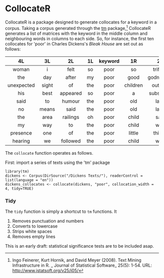 # CollocateR

CollocateR is a package designed to generate collocates for a keyword in a corpus. Taking a corpus generated through the [tm](https://r-forge.r-project.org/projects/tm/) package,[^tm] CollocateR generates a list of matrices with the keyword in the middle column and neighbouring words in columns to each side. So, for instance, the first ten collocates for 'poor' in Charles Dickens's *Bleak House* are set out as follows:

|     4L     |  3L   |    2L    | 1L  | keyword |    1R    |     2R     |   3R    |       4R       |
|:----------:|:-----:|:--------:|:---:|:-------:|:--------:|:----------:|:-------:|:--------------:|
|   woman    |   i   |   felt   | so  |  poor   |    so    |  trifling  |   and   |       so       |
|    the     |  day  |  after   | my  |  poor   |   good   | godmother  |   was   |     buried     |
| unexpected | sight |    of    | the |  poor   | children |  outside   | waving  |     their      |
|    his     | best  | appeared | so  |  poor   |    a     | substitute |   for   |      the       |
|    said    |  to   |  humour  | the |  poor   |   old    |    lady    |  that   |       we       |
|     no     | means |   said   | the |  poor   |   old    |    lady    | keeping |       up       |
|    the     | area  | railings | oh  |  poor   |  child   |    said    |    i    |      let       |
|     my     |  way  |    to    | the |  poor   |  child   |    who     |   was   |      one       |
|  presence  |  one  |    of    | the |  poor   |  little  |   things   |  fell   | downstairsdown |
|  hearing   |  we   | followed | the |  poor   |  child   |    who     |   had   |    tumbled     |

The `collocate` function operates as follows.

First: import a series of texts using the 'tm' package
```
library(tm)
dickens <- Corpus(DirSource("/Dickens Texts/"), readerControl = list(language = "en"))
dickens_collocates <- collocate(dickens, "poor", collocation_width = 4, tidy=TRUE)
```

### Tidy

The `tidy` function is simply a shortcut to `tm` functions. It

1. Removes punctuation and numbers
2. Converts to lowercase
3. Strips white spaces
4. Removes empty lines


This is an early draft: statistical significance tests are to be included asap.



<!-- footnote -->

[^tm]: Ingo Feinerer, Kurt Hornik, and David Meyer (2008). Text Mining Infrastructure in R. _ Journal of
  Statistical Software_ 25(5): 1-54. URL: http://www.jstatsoft.org/v25/i05/

<!-- footnote ends -->
